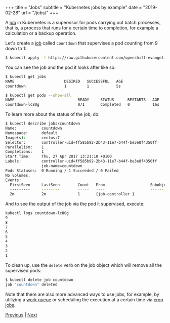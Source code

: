 +++
title = "Jobs"
subtitle = "Kubernetes jobs by example"
date = "2019-02-28"
url = "/jobs/"
+++

A [job](https://kubernetes.io/docs/concepts/workloads/controllers/jobs-run-to-completion/) in Kubernetes is a supervisor for pods carrying out batch processes, that is,
a process that runs for a certain time to completion, for example a calculation
or a backup operation.

Let's create a [job](https://github.com/openshift-evangelists/kbe/blob/master/specs/jobs/job.yaml)
called `countdown` that supervises a pod counting from 9 down to 1:

```bash
$ kubectl apply -f https://raw.githubusercontent.com/openshift-evangelists/kbe/master/specs/jobs/job.yaml
```

You can see the job and the pod it looks after like so:

```bash
$ kubectl get jobs
NAME                      DESIRED   SUCCESSFUL   AGE
countdown                 1         1            5s

$ kubectl get pods --show-all
NAME                            READY     STATUS      RESTARTS   AGE
countdown-lc80g                 0/1       Completed   0          16s
```

To learn more about the status of the job, do:

```bash
$ kubectl describe jobs/countdown
Name:           countdown
Namespace:      default
Image(s):       centos:7
Selector:       controller-uid=ff585b92-2b43-11e7-b44f-be3e8f4350ff
Parallelism:    1
Completions:    1
Start Time:     Thu, 27 Apr 2017 13:21:10 +0100
Labels:         controller-uid=ff585b92-2b43-11e7-b44f-be3e8f4350ff
                job-name=countdown
Pods Statuses:  0 Running / 1 Succeeded / 0 Failed
No volumes.
Events:
  FirstSeen     LastSeen        Count   From                    SubobjectPath   Type            Reason                  Message
  ---------     --------        -----   ----                    -------------   --------        ------                  -------
  2m            2m              1       {job-controller }                       Normal          SuccessfulCreate        Created pod: countdown-lc80g
```

And to see the output of the job via the pod it supervised, execute:

```bash
kubectl logs countdown-lc80g
9
8
7
6
5
4
3
2
1
```

To clean up, use the `delete` verb on the job object which will remove all the
supervised pods:

```bash
$ kubectl delete job countdown
job "countdown" deleted
```

Note that there are also more advanced ways to use jobs, for example,
by utilizing a [work queue](https://kubernetes.io/docs/tasks/job/coarse-parallel-processing-work-queue/)
or scheduling the execution at a certain time via [cron jobs](https://kubernetes.io/docs/concepts/workloads/controllers/cron-jobs/).

[Previous](/logging) | [Next](/statefulset)
